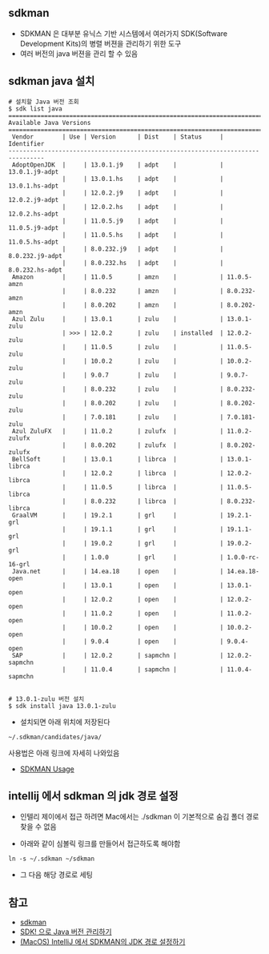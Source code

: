 ## sdkman
- SDKMAN 은 대부분 유닉스 기반 시스템에서 여러가지 SDK(Software Development Kits)의 병렬 버젼을 관리하기 위한 도구
- 여러 버전의 java 버젼을 관리 할 수 있음

## sdkman java 설치
~~~shell script
# 설치할 Java 버전 조회
$ sdk list java
================================================================================
Available Java Versions
================================================================================
 Vendor        | Use | Version      | Dist    | Status     | Identifier
--------------------------------------------------------------------------------
 AdoptOpenJDK  |     | 13.0.1.j9    | adpt    |            | 13.0.1.j9-adpt
               |     | 13.0.1.hs    | adpt    |            | 13.0.1.hs-adpt
               |     | 12.0.2.j9    | adpt    |            | 12.0.2.j9-adpt
               |     | 12.0.2.hs    | adpt    |            | 12.0.2.hs-adpt
               |     | 11.0.5.j9    | adpt    |            | 11.0.5.j9-adpt
               |     | 11.0.5.hs    | adpt    |            | 11.0.5.hs-adpt
               |     | 8.0.232.j9   | adpt    |            | 8.0.232.j9-adpt
               |     | 8.0.232.hs   | adpt    |            | 8.0.232.hs-adpt
 Amazon        |     | 11.0.5       | amzn    |            | 11.0.5-amzn
               |     | 8.0.232      | amzn    |            | 8.0.232-amzn
               |     | 8.0.202      | amzn    |            | 8.0.202-amzn
 Azul Zulu     |     | 13.0.1       | zulu    |            | 13.0.1-zulu
               | >>> | 12.0.2       | zulu    | installed  | 12.0.2-zulu
               |     | 11.0.5       | zulu    |            | 11.0.5-zulu
               |     | 10.0.2       | zulu    |            | 10.0.2-zulu
               |     | 9.0.7        | zulu    |            | 9.0.7-zulu
               |     | 8.0.232      | zulu    |            | 8.0.232-zulu
               |     | 8.0.202      | zulu    |            | 8.0.202-zulu
               |     | 7.0.181      | zulu    |            | 7.0.181-zulu
 Azul ZuluFX   |     | 11.0.2       | zulufx  |            | 11.0.2-zulufx
               |     | 8.0.202      | zulufx  |            | 8.0.202-zulufx
 BellSoft      |     | 13.0.1       | librca  |            | 13.0.1-librca
               |     | 12.0.2       | librca  |            | 12.0.2-librca
               |     | 11.0.5       | librca  |            | 11.0.5-librca
               |     | 8.0.232      | librca  |            | 8.0.232-librca
 GraalVM       |     | 19.2.1       | grl     |            | 19.2.1-grl
               |     | 19.1.1       | grl     |            | 19.1.1-grl
               |     | 19.0.2       | grl     |            | 19.0.2-grl
               |     | 1.0.0        | grl     |            | 1.0.0-rc-16-grl
 Java.net      |     | 14.ea.18     | open    |            | 14.ea.18-open
               |     | 13.0.1       | open    |            | 13.0.1-open
               |     | 12.0.2       | open    |            | 12.0.2-open
               |     | 11.0.2       | open    |            | 11.0.2-open
               |     | 10.0.2       | open    |            | 10.0.2-open
               |     | 9.0.4        | open    |            | 9.0.4-open
 SAP           |     | 12.0.2       | sapmchn |            | 12.0.2-sapmchn
               |     | 11.0.4       | sapmchn |            | 11.0.4-sapmchn


# 13.0.1-zulu 버전 설치
$ sdk install java 13.0.1-zulu
~~~
- 설치되면 아래 위치에 저장된다
~~~
~/.sdkman/candidates/java/
~~~

사용법은 아래 링크에 자세히 나와있음
- [SDKMAN Usage](https://sdkman.io/usage#installdefault)


## intellij 에서 sdkman 의 jdk 경로 설정
- 인텔리 제이에서 접근 하려면 Mac에서는 ./sdkman 이 기본적으로 숨김 폴더 경로 찾을 수 없음

- 아래와 같이 심볼릭 링크를 만들어서 접근하도록 해야함
~~~
ln -s ~/.sdkman ~/sdkman
~~~

- 그 다음 해당 경로로 세팅 

## 참고
- [sdkman](https://sdkman.io/)
- [SDK! 으로 Java 버전 관리하기](https://phoby.github.io/sdkman/)
- [(MacOS) IntelliJ 에서 SDKMAN의 JDK 경로 설정하기](https://cjred.net/2019-07-14-intellij-sdkman-jdk/)